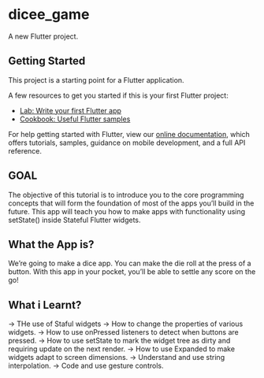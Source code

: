 # dicee_game

A new Flutter project.

## Getting Started

This project is a starting point for a Flutter application.

A few resources to get you started if this is your first Flutter project:

- [Lab: Write your first Flutter app](https://flutter.dev/docs/get-started/codelab)
- [Cookbook: Useful Flutter samples](https://flutter.dev/docs/cookbook)

For help getting started with Flutter, view our
[online documentation](https://flutter.dev/docs), which offers tutorials,
samples, guidance on mobile development, and a full API reference.

 ## GOAL
The objective of this tutorial is to introduce you to the core programming concepts that will form the foundation of most of the apps you’ll build in the future. This app will teach you how to make apps with functionality using setState() inside Stateful Flutter widgets.

## What the App is?
We’re going to make a dice app. You can make the die roll at the press of a button. With this app in your pocket, you’ll be able to settle any score on the go!
<a href='https://raw.githubusercontent.com/londonappbrewery/Images/master/dicee-demo.gif'></a>

## What i Learnt?
-> THe use of Staful widgets
-> How to change the properties of various widgets.
-> How to use onPressed listeners to detect when buttons are pressed.
-> How to use setState to mark the widget tree as dirty and requiring update on the next render.
-> How to use Expanded to make widgets adapt to screen dimensions.
-> Understand and use string interpolation.
-> Code and use gesture controls.
